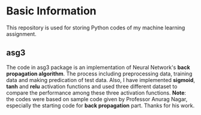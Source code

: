 ﻿# Basic Information
  This repository is used for storing Python codes of my machine learning assignment.
## asg3
The code in asg3 package is an implementation of Neural Network's **back propagation algorithm**. The process including preprocessing data, training data and making predication of test data. Also, I have implemented **sigmoid**, **tanh** and **relu** activation functions and used three different dataset to compare the performance among these three activation functions.
**Note**: the codes were based on sample code given by Professor Anurag Nagar, especially the starting code for **back propagation** part. Thanks for his work.




